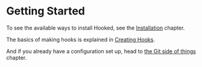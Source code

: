 # Getting Started

To see the available ways to install Hooked, see the [Installation](./installation.md) chapter.

The basics of making hooks is explained in [Creating Hooks](./creating-hooks.md).

And if you already have a configuration set up, head to [the Git side of things](./installing-hooks.md) chapter.
